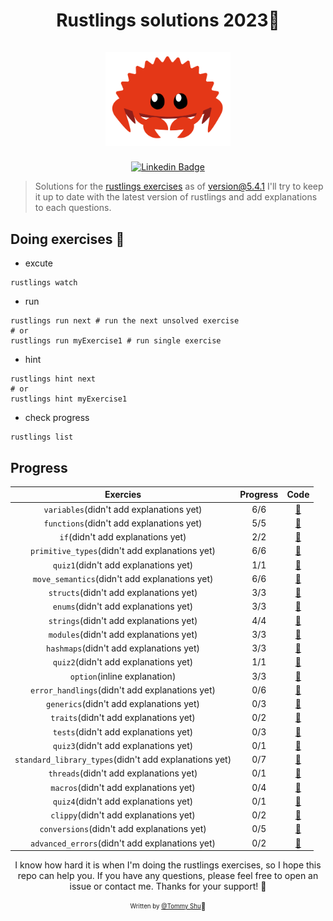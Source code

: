 <h1 align="center">
  <div>Rustlings solutions 2023🦀</div><br>
  <img src="logo.png" alt="rust" width="200">
</h1>

<div align="center">

[![Linkedin Badge](https://img.shields.io/badge/-LinkedIn-blue?style=flat-square&logo=Linkedin&logoColor=white&link=https://www.linkedin.com/in/qi-shu/)](https://www.linkedin.com/in/qi-shu/)

</div>

> Solutions for the [rustlings exercises](https://github.com/rust-lang/rustlings) as of version@5.4.1
> I'll try to keep it up to date with the latest version of rustlings and add explanations to each questions.

## Doing exercises 🏃

- excute

```shell
rustlings watch
```

- run

```shell
rustlings run next # run the next unsolved exercise
# or
rustlings run myExercise1 # run single exercise
```

- hint

```shell
rustlings hint next
# or
rustlings hint myExercise1
```

- check progress

```shell
rustlings list
```

## Progress

|                       Exercies                        | Progress |                                                    Code                                                    |
| :---------------------------------------------------: | :------: | :--------------------------------------------------------------------------------------------------------: |
|       `variables`(didn't add explanations yet)        |   6/6    |       [:link:](https://github.com/qstommyshu/rustlings-solution-2023/tree/main/exercises/variables)        |
|       `functions`(didn't add explanations yet)        |   5/5    |       [:link:](https://github.com/qstommyshu/rustlings-solution-2023/tree/main/exercises/functions)        |
|           `if`(didn't add explanations yet)           |   2/2    |           [:link:](https://github.com/qstommyshu/rustlings-solution-2023/tree/main/exercises/if)           |
|    `primitive_types`(didn't add explanations yet)     |   6/6    |    [:link:](https://github.com/qstommyshu/rustlings-solution-2023/tree/main/exercises/primitive_types)     |
|         `quiz1`(didn't add explanations yet)          |   1/1    |        [:link:](https://github.com/qstommyshu/rustlings-solution-2023/tree/main/exercises/quiz1.rs)        |
|     `move_semantics`(didn't add explanations yet)     |   6/6    |     [:link:](https://github.com/qstommyshu/rustlings-solution-2023/tree/main/exercises/move_semantics)     |
|        `structs`(didn't add explanations yet)         |   3/3    |        [:link:](https://github.com/qstommyshu/rustlings-solution-2023/tree/main/exercises/structs)         |
|         `enums`(didn't add explanations yet)          |   3/3    |         [:link:](https://github.com/qstommyshu/rustlings-solution-2023/tree/main/exercises/enums)          |
|        `strings`(didn't add explanations yet)         |   4/4    |        [:link:](https://github.com/qstommyshu/rustlings-solution-2023/tree/main/exercises/strings)         |
|        `modules`(didn't add explanations yet)         |   3/3    |        [:link:](https://github.com/qstommyshu/rustlings-solution-2023/tree/main/exercises/modules)         |
|        `hashmaps`(didn't add explanations yet)        |   3/3    |        [:link:](https://github.com/qstommyshu/rustlings-solution-2023/tree/main/exercises/hashmaps)        |
|         `quiz2`(didn't add explanations yet)          |   1/1    |        [:link:](https://github.com/qstommyshu/rustlings-solution-2023/tree/main/exercises/quiz2.rs)        |
|             `option`(inline explanation)              |   3/3    |        [:link:](https://github.com/qstommyshu/rustlings-solution-2023/tree/main/exercises/options)         |
|    `error_handlings`(didn't add explanations yet)     |   0/6    |     [:link:](https://github.com/qstommyshu/rustlings-solution-2023/tree/main/exercises/error_handling)     |
|        `generics`(didn't add explanations yet)        |   0/3    |        [:link:](https://github.com/qstommyshu/rustlings-solution-2023/tree/main/exercises/generics)        |
|         `traits`(didn't add explanations yet)         |   0/2    |         [:link:](https://github.com/qstommyshu/rustlings-solution-2023/tree/main/exercises/traits)         |
|         `tests`(didn't add explanations yet)          |   0/3    |         [:link:](https://github.com/qstommyshu/rustlings-solution-2023/tree/main/exercises/tests)          |
|         `quiz3`(didn't add explanations yet)          |   0/1    |        [:link:](https://github.com/qstommyshu/rustlings-solution-2023/tree/main/exercises/quiz3.rs)        |
| `standard_library_types`(didn't add explanations yet) |   0/7    | [:link:](https://github.com/qstommyshu/rustlings-solution-2023/tree/main/exercises/standard_library_types) |
|        `threads`(didn't add explanations yet)         |   0/1    |        [:link:](https://github.com/qstommyshu/rustlings-solution-2023/tree/main/exercises/threads)         |
|         `macros`(didn't add explanations yet)         |   0/4    |         [:link:](https://github.com/qstommyshu/rustlings-solution-2023/tree/main/exercises/macros)         |
|         `quiz4`(didn't add explanations yet)          |   0/1    |        [:link:](https://github.com/qstommyshu/rustlings-solution-2023/tree/main/exercises/quiz4.rs)        |
|         `clippy`(didn't add explanations yet)         |   0/2    |         [:link:](https://github.com/qstommyshu/rustlings-solution-2023/tree/main/exercises/clippy)         |
|      `conversions`(didn't add explanations yet)       |   0/5    |      [:link:](https://github.com/qstommyshu/rustlings-solution-2023/tree/main/exercises/conversions)       |
|    `advanced_errors`(didn't add explanations yet)     |   0/2    |    [:link:](https://github.com/qstommyshu/rustlings-solution-2023/tree/main/exercises/advanced_errors)     |

<div align="center">

I know how hard it is when I'm doing the rustlings exercises, so I hope this repo can help you. If you have any questions, please feel free to open an issue or contact me. Thanks for your support! 🙏

<sub><sup>Written by <a href="https://github.com/qstommyshu">@Tommy Shu</a></sup></sub><small>🥳</small>

</div>
